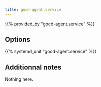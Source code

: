 ```yaml
---
title: gocd-agent.service
---
```


{{% provided_by "gocd-agent.service" %}}

## Options

{{% systemd_unit "gocd-agent.service" %}}

## Additionnal notes

Nothing here.